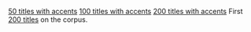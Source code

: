 [50 titles with accents](https://data.totum.one/resources/titles-accents.first50-msfag.txt)
[100 titles with accents](https://data.totum.one/resources/titles-accents.first100-msfag.txt)
[200 titles with accents](https://data.totum.one/resources/titles-accents.first200-msfag.txt)
First [200 titles](https://data.totum.one/resources/titles.first200-msfag.txt) on the corpus.
